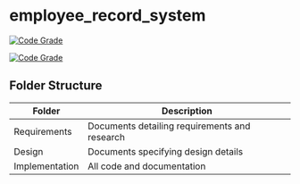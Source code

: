 # employee_record_system


[![Code Grade](https://www.code-inspector.com/project/25025/score/svg)](https://frontend.code-inspector.com/project/25025/dashboard)

[![Code Grade](https://www.code-inspector.com/project/25025/status/svg)](https://frontend.code-inspector.com/project/25025/dashboard)


## Folder Structure
Folder             | Description
------------------ | -----------------------------------------
Requirements   | Documents detailing requirements and research
Design         | Documents specifying design details
Implementation | All code and documentation

